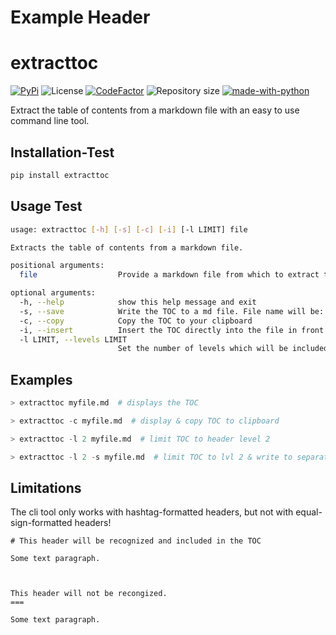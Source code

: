 
# Example Header

# extracttoc

[![PyPi](https://img.shields.io/pypi/v/extracttoc?color=blue&style=plastic)](https://pypi.org/project/extracttoc/)
![License](https://img.shields.io/github/license/Cribbersix/markdown-toc-extract?style=plastic)
[![CodeFactor](https://www.codefactor.io/repository/github/cribbersix/markdown-toc-extract/badge?style=plastic)](https://www.codefactor.io/repository/github/cribbersix/markdown-toc-extract)
![Repository size](https://img.shields.io/github/repo-size/Cribbersix/markdown-toc-extract?style=plastic)
[![made-with-python](https://img.shields.io/badge/Made%20with-Python-1f425f.svg?style=plastic)](https://www.python.org/)


Extract the table of contents from a markdown file with an easy to use command line tool.
## Installation-Test

```sh
pip install extracttoc
```

## Usage Test


```sh
usage: extracttoc [-h] [-s] [-c] [-i] [-l LIMIT] file

Extracts the table of contents from a markdown file.

positional arguments:
  file                  Provide a markdown file from which to extract the toc.

optional arguments:
  -h, --help            show this help message and exit
  -s, --save            Write the TOC to a md file. File name will be: {input-file-name}-toc.md
  -c, --copy            Copy the TOC to your clipboard
  -i, --insert          Insert the TOC directly into the file in front of the first line.
  -l LIMIT, --levels LIMIT
                        Set the number of levels which will be included in the TOC.
```

## Examples

```python
> extracttoc myfile.md  # displays the TOC

> extracttoc -c myfile.md  # display & copy TOC to clipboard

> extracttoc -l 2 myfile.md  # limit TOC to header level 2

> extracttoc -l 2 -s myfile.md  # limit TOC to lvl 2 & write to separate file
```



## Limitations

The cli tool only works with hashtag-formatted headers, but not with equal-sign-formatted headers!

```
# This header will be recognized and included in the TOC

Some text paragraph.



This header will not be recongized.
===

Some text paragraph.

```
